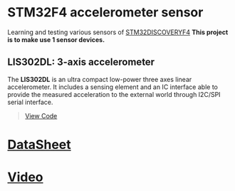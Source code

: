 # STM32F4 accelerometer sensor
Learning and testing various sensors of [STM32DISCOVERYF4](http://www.st.com/en/evaluation-tools/stm32f4discovery.html) 
**This project is to make use 1 sensor devices.**

## LIS302DL: 3-axis accelerometer
The **LIS302DL** is an ultra compact low-power three axes linear accelerometer. It includes a sensing element and an IC interface able to provide the measured acceleration to the external world through I2C/SPI serial interface.

> [View Code](https://github.com/khalinuxx/STM32_LIS302DL_sensor/blob/main/Src/main.c) 

# [DataSheet](http://www.st.com/resource/en/datasheet/lis302dl.pdf)
# [Video](https://www.linkedin.com/posts/khalil-2023-mansouri_stm32-microcontroller-accelerometer-activity-7023249817879359488-fBj_?utm_source=share&utm_medium=member_desktop)
